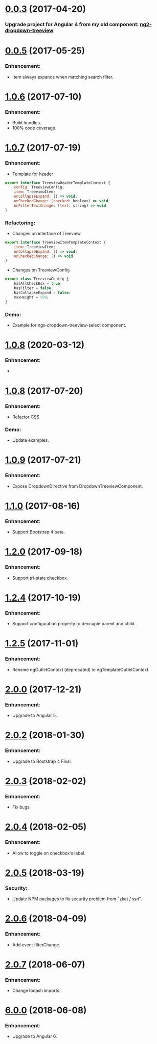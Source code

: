 <a name="0.0.3"></a>
# [0.0.3](https://www.npmjs.com/package/ngx-treeview) (2017-04-20)

### Upgrade project for Angular 4 from my old component: [ng2-dropdown-treeview](https://www.npmjs.com/package/ng2-dropdown-treeview)

# [0.0.5](https://www.npmjs.com/package/ngx-treeview) (2017-05-25)

### Enhancement: 
* Item always expands when matching search filter.

# [1.0.6](https://www.npmjs.com/package/ngx-treeview) (2017-07-10)

### Enhancement: 
* Build bundles.
* 100% code coverage.

# [1.0.7](https://www.npmjs.com/package/ngx-treeview) (2017-07-19)

### Enhancement:
* Template for header
```js
export interface TreeviewHeaderTemplateContext {
    config: TreeviewConfig;
    item: TreeviewItem;
    onCollapseExpand: () => void;
    onCheckedChange: (checked: boolean) => void;
    onFilterTextChange: (text: string) => void;
}
```
### Refactoring:
* Changes on interface of Treeview
```js
export interface TreeviewItemTemplateContext {
    item: TreeviewItem;
    onCollapseExpand: () => void;
    onCheckedChange: () => void;
}
```
* Changes on TreeviewConfig
```js
export class TreeviewConfig {
    hasAllCheckBox = true;
    hasFilter = false;
    hasCollapseExpand = false;
    maxHeight = 500;
}
```
### Demo:
* Example for ngx-dropdown-treeview-select component.

# [1.0.8](https://www.npmjs.com/package/ngx-treeview-br) (2020-03-12)
### Enhancement:
* 
# [1.0.8](https://www.npmjs.com/package/ngx-treeview) (2017-07-20)
### Enhancement:
* Refactor CSS.
### Demo:
* Update examples.

# [1.0.9](https://www.npmjs.com/package/ngx-treeview) (2017-07-21)
### Enhancement:
* Expose DropdownDirective from DropdownTreeviewComponent.

# [1.1.0](https://www.npmjs.com/package/ngx-treeview) (2017-08-16)
### Enhancement:
* Support Bootstrap 4 beta.

# [1.2.0](https://www.npmjs.com/package/ngx-treeview) (2017-09-18)
### Enhancement:
* Support tri-state checkbox.

# [1.2.4](https://www.npmjs.com/package/ngx-treeview) (2017-10-19)
### Enhancement:
* Support configuration property to decouple parent and child.

# [1.2.5](https://www.npmjs.com/package/ngx-treeview) (2017-11-01)
### Enhancement:
* Rename ngOutletContext (deprecated) to ngTemplateOutletContext.

# [2.0.0](https://www.npmjs.com/package/ngx-treeview) (2017-12-21)
### Enhancement:
* Upgrade to Angular 5.

# [2.0.2](https://www.npmjs.com/package/ngx-treeview) (2018-01-30)
### Enhancement:
* Upgrade to Bootstrap 4 Final.

# [2.0.3](https://www.npmjs.com/package/ngx-treeview) (2018-02-02)
### Enhancement:
* Fix bugs.

# [2.0.4](https://www.npmjs.com/package/ngx-treeview) (2018-02-05)
### Enhancement:
* Allow to toggle on checkbox's label.

# [2.0.5](https://www.npmjs.com/package/ngx-treeview) (2018-03-19)
### Security:
* Update NPM packages to fix security problem from "zkat / ssri".

# [2.0.6](https://www.npmjs.com/package/ngx-treeview) (2018-04-09)
### Enhancement:
* Add event filterChange.

# [2.0.7](https://www.npmjs.com/package/ngx-treeview) (2018-06-07)
### Enhancement:
* Change lodash imports.

# [6.0.0](https://www.npmjs.com/package/ngx-treeview) (2018-06-08)
### Enhancement:
* Upgrade to Angular 6.
